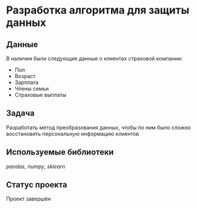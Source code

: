 # Разработка алгоритма для защиты данных


## Данные

В наличии были следующие данные о клиентах страховой компании:
- Пол
- Возраст
- Зарплата
- Члены семьи
- Страховые выплаты

## Задача

Разработать метод преобразования данных, чтобы по ним было сложно восстановить персональную информацию клиентов

## Используемые библиотеки
*pandas*, *numpy*, *sklearn*

## Статус проекта
Проект завершён
